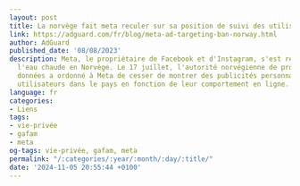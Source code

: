 ```yaml
---
layout: post
title: La norvège fait meta reculer sur sa position de suivi des utilisateurs
link: https://adguard.com/fr/blog/meta-ad-targeting-ban-norway.html
author: AdGuard
published_date: '08/08/2023'
description: Meta, le propriétaire de Facebook et d'Instagram, s'est retrouvé dans
  l'eau chaude en Norvège. Le 17 juillet, l'autorité norvégienne de protection des
  données a ordonné à Meta de cesser de montrer des publicités personnalisées à ses
  utilisateurs dans le pays en fonction de leur comportement en ligne.
language: fr
categories:
- Liens
tags:
- vie-privée
- gafam
- meta
og-tags: vie-privée, gafam, meta
permalink: "/:categories/:year/:month/:day/:title/"
date: '2024-11-05 20:55:44 +0100'
---
```

